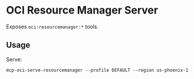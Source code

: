 # OCI Resource Manager Server

Exposes `oci:resourcemanager:*` tools.

## Usage
Serve:
```
mcp-oci-serve-resourcemanager --profile DEFAULT --region us-phoenix-1
```
